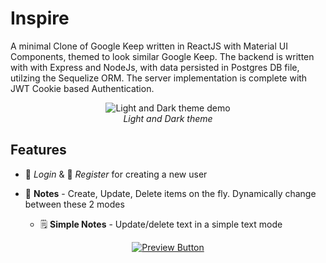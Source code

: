 # Inspire 


A minimal Clone of Google Keep written in ReactJS with Material UI Components, themed to look similar Google Keep.
The backend is written with with Express and NodeJs, with data persisted in Postgres DB file, utilzing the Sequelize ORM. The server implementation is complete with JWT Cookie based Authentication.


<div align="center">

![Light and Dark theme demo](./docs/dark-light-theme.gif)
<br/>*Light and Dark theme*

</div>

## Features

* 🔐 *Login* & 🔏 *Register* for creating a new user

* 📝 **Notes** - Create, Update, Delete items on the fly. Dynamically change between these 2 modes

  * 🗒 **Simple Notes** - Update/delete text in a simple text mode

<div align="center">

  [![Preview Button](./docs/preview-button.png)](https://googlekeep-anselm94.herokuapp.com/)

</div>
